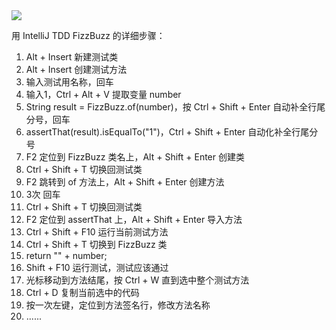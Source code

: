 <img src='https://img2.baidu.com/it/u=147386698,3468113149&fm=253&fmt=auto&app=138&f=JPEG?w=362&h=270' />

用 IntelliJ TDD FizzBuzz 的详细步骤：

1. Alt + Insert 新建测试类
1. Alt + Insert 创建测试方法
1. 输入测试用名称，回车
1. 输入1，Ctrl + Alt + V 提取变量 number
1. String result = FizzBuzz.of(number)，按 Ctrl + Shift + Enter 自动补全行尾分号，回车
1. assertThat(result).isEqualTo("1")，Ctrl + Shift + Enter 自动化补全行尾分号
1. F2 定位到 FizzBuzz 类名上，Alt +  Shift + Enter 创建类
1. Ctrl + Shift +  T 切换回测试类
1. F2 跳转到 of 方法上，Alt + Shift + Enter 创建方法
1. 3次 回车
1. Ctrl + Shift + T 切换回测试类
1. F2 定位到 assertThat 上，Alt + Shift + Enter 导入方法
1. Ctrl + Shift + F10 运行当前测试方法
1. Ctrl + Shift + T 切换到 FizzBuzz 类
1. return "" + number;
1. Shift + F10 运行测试，测试应该通过
1. 光标移动到方法结尾，按 Ctrl +  W  直到选中整个测试方法
1. Ctrl + D 复制当前选中的代码
1. 按一次左键，定位到方法签名行，修改方法名称
1. ......
